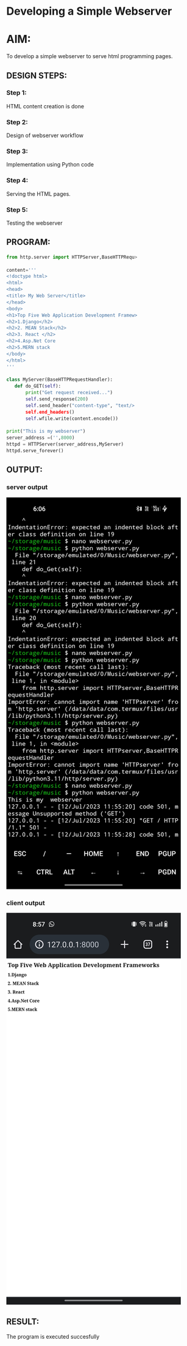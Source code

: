 # Developing a Simple Webserver

# AIM:

To develop a simple webserver to serve html programming pages.

## DESIGN STEPS:

### Step 1:

HTML content creation is done

### Step 2:

Design of webserver workflow

### Step 3:

Implementation using Python code

### Step 4:

Serving the HTML pages.

### Step 5:

Testing the webserver

## PROGRAM:
 ```py
from http.server import HTTPServer,BaseHTTPRequ>

content='''
<!doctype html>
<html>
<head>
<title> My Web Server</title>
</head>
<body>
<h1>Top Five Web Application Development Framew>
<h2>1.Django</h2>
<h2>2. MEAN Stack</h2>
<h2>3. React </h2>
<h2>4.Asp.Net Core
<h2>5.MERN stack
</body>
</html>
'''

class MyServer(BaseHTTPRequestHandler):
    def do_GET(self):
        print("Get request received...")
        self.send_response(200)
        self.send_header("content-type", "text/>
        self.end_headers()
        self.wfile.write(content.encode())

print("This is my webserver")
server_address =('',8000)
httpd = HTTPServer(server_address,MyServer)
httpd.serve_forever()
```
## OUTPUT:
### server output
![server output](serveroutput.jpg)

### client output
![client output](clientoutput.jpg)


## RESULT:
The program is executed succesfully
